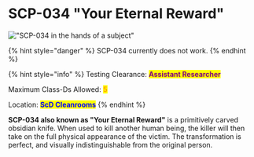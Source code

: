 # SCP-034 "Your Eternal Reward"

!["SCP-034 in the hands of a subject"](https://nikkogfx.io/dxlBN3\_ne)

{% hint style="danger" %}
SCP-034 currently does not work.
{% endhint %}

{% hint style="info" %}
Testing Clearance: <mark style="color:purple;">**Assistant Researcher**</mark>

Maximum Class-Ds Allowed: <mark style="color:orange;">**5**</mark>

Location: <mark style="color:blue;">**ScD Cleanrooms**</mark>
{% endhint %}

**SCP-034 also known as "Your Eternal Reward"** is a primitively carved obsidian knife. When used to kill another human being, the killer will then take on the full physical appearance of the victim. The transformation is perfect, and visually indistinguishable from the original person.

